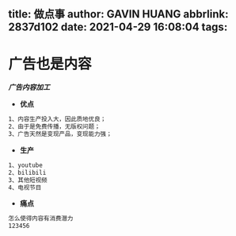 title: 做点事
author: GAVIN HUANG
abbrlink: 2837d102
date: 2021-04-29 16:08:04
tags:
---
# 广告也是内容

___广告内容加工___
<!-- more -->
+ __优点__

```bash
1、内容生产投入大，因此质地优良；
2、由于是免费传播，无版权问题；
3、广告天然是变现产品，变现能力强；

```
+ __生产__

```bash
1、youtube
2、bilibili
3、其他短视频
4、电视节目
```
+ __痛点__

```bash
怎么使得内容有消费潜力
123456
```